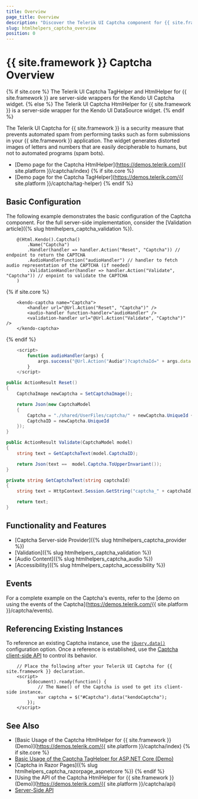 ```yaml
---
title: Overview
page_title: Overview
description: "Discover the Telerik UI Captcha component for {{ site.framework }} control, and learn how to start using it."
slug: htmlhelpers_captcha_overview
position: 0
---
```


# {{ site.framework }} Captcha Overview

{% if site.core %}
The Telerik UI Captcha TagHelper and HtmlHelper for {{ site.framework }} are server-side wrappers for the Kendo UI Captcha widget.
{% else %}
The Telerik UI Captcha HtmlHelper for {{ site.framework }} is a server-side wrapper for the Kendo UI DataSource widget.
{% endif %}

The Telerik UI Captcha for {{ site.framework }} is a security measure that prevents automated spam from performing tasks such as form submissions in your {{ site.framework }} application. The widget generates distorted images of letters and numbers that are easily decipherable to humans, but not to automated programs (spam bots). 

* [Demo page for the Captcha HtmlHelper](https://demos.telerik.com/{{ site.platform }}/captcha/index)
{% if site.core %}
* [Demo page for the Captcha TagHelper](https://demos.telerik.com/{{ site.platform }}/captcha/tag-helper)
{% endif %}

## Basic Configuration

The following example demonstrates the basic configuration of the Captcha component. For the full server-side implementation, consider the [Validation article]({% slug htmlhelpers_captcha_validation %}).

```HtmlHelper
    @(Html.Kendo().Captcha()
        .Name("Captcha")
        .Handler(handler => handler.Action("Reset", "Captcha")) // endpoint to return the CAPTCHA 
        .AudioHandlerFunction("audioHandler") // handler to fetch audio representation of the CAPTCHA (if needed)
        .ValidationHandler(handler => handler.Action("Validate", "Captcha")) // enpoint to validate the CAPTCHA
    )
```
{% if site.core %}
```TagHelper
    <kendo-captcha name="Captcha">
        <handler url="@Url.Action("Reset", "Captcha")" />
        <audio-handler function-handler="audioHandler" />
        <validation-handler url="@Url.Action("Validate", "Captcha")" />
    </kendo-captcha>
```
{% endif %}
```JavaScript
    <script>
        function audioHandler(args) {
            args.success("@Url.Action("Audio")?captchaId=" + args.data.captchaId); 
        }
    </script>
```
```C#
public ActionResult Reset()
{
    CaptchaImage newCaptcha = SetCaptchaImage();

    return Json(new CaptchaModel
    {
        Captcha = "./shared/UserFiles/captcha/" + newCaptcha.UniqueId + ".png",
        CaptchaID = newCaptcha.UniqueId
    });
}

public ActionResult Validate(CaptchaModel model)
{
    string text = GetCaptchaText(model.CaptchaID);

    return Json(text ==  model.Captcha.ToUpperInvariant());
}

private string GetCaptchaText(string captchaId)
{
    string text = HttpContext.Session.GetString("captcha_" + captchaId);

    return text;
}
```


## Functionality and Features

* [Captcha Server-side Provider]({% slug htmlhelpers_captcha_provider %})
* [Validation]({% slug htmlhelpers_captcha_validation %})
* [Audio Content]({% slug htmlhelpers_captcha_audio %})
* [Accessibility]({% slug htmlhelpers_captcha_accessibility %})

## Events

For a complete example on the Captcha's events, refer to the [demo on using the events of the Captcha](https://demos.telerik.com/{{ site.platform }}/captcha/events).

## Referencing Existing Instances

To reference an existing Captcha instance, use the [`jQuery.data()`](https://api.jquery.com/jQuery.data/) configuration option. Once a reference is established, use the [Captcha client-side API](https://docs.telerik.com/kendo-ui/api/javascript/ui/captcha#methods) to control its behavior.

```
    // Place the following after your Telerik UI Captcha for {{ site.framework }} declaration.
    <script>
        $(document).ready(function() {
            // The Name() of the Captcha is used to get its client-side instance.
            var captcha = $("#Captcha").data("kendoCaptcha");
        });
    </script>
```

## See Also

* [Basic Usage of the Captcha HtmlHelper for {{ site.framework }} (Demo)](https://demos.telerik.com/{{ site.platform }}/captcha/index)
{% if site.core %}
* [Basic Usage of the Captcha TagHelper for ASP.NET Core (Demo)](https://demos.telerik.com/aspnet-core/captcha/tag-helper)
* [Captcha in Razor Pages]({% slug htmlhelpers_captcha_razorpage_aspnetcore %})
{% endif %}
* [Using the API of the Captcha HtmlHelper for {{ site.framework }} (Demo)](https://demos.telerik.com/{{ site.platform }}/captcha/api)
* [Server-Side API](/api/captcha)
